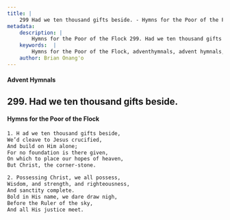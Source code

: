 ```yaml
---
title: |
    299 Had we ten thousand gifts beside. - Hymns for the Poor of the Flock
metadata:
    description: |
        Hymns for the Poor of the Flock 299. Had we ten thousand gifts beside.. H ad we ten thousand gifts beside, We’d cleave to Jesus crucified, And build on Him alone; For no foundation is there given, On which to place our hopes of heaven,  But Christ, the corner-stone. 
    keywords:  |
        Hymns for the Poor of the Flock, adventhymnals, advent hymnals, Had we ten thousand gifts beside., H ad we ten thousand gifts beside,, 
    author: Brian Onang'o
---
```


#### Advent Hymnals
## 299. Had we ten thousand gifts beside.
####  Hymns for the Poor of the Flock

```txt
1. H ad we ten thousand gifts beside,
We’d cleave to Jesus crucified,
And build on Him alone;
For no foundation is there given,
On which to place our hopes of heaven, 
But Christ, the corner-stone.

2. Possessing Christ, we all possess, 
Wisdom, and strength, and righteousness,
And sanctity complete.
Bold in His name, we dare draw nigh, 
Before the Ruler of the sky,
And all His justice meet.
```